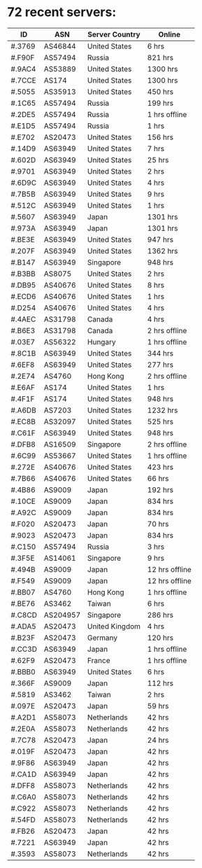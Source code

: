 # 72 recent servers:

| ID | ASN | Server Country | Online |
| ------ | ------ | ------ | ------ |
| #.3769 | AS46844 | United States | 6 hrs |
| #.F90F | AS57494 | Russia | 821 hrs |
| #.9AC4 | AS53889 | United States | 1300 hrs |
| #.7CCE | AS174 | United States | 1300 hrs |
| #.5055 | AS35913 | United States | 450 hrs |
| #.1C65 | AS57494 | Russia | 199 hrs |
| #.2DE5 | AS57494 | Russia | 1 hrs offline |
| #.E1D5 | AS57494 | Russia | 1 hrs |
| #.E702 | AS20473 | United States | 156 hrs |
| #.14D9 | AS63949 | United States | 7 hrs |
| #.602D | AS63949 | United States | 25 hrs |
| #.9701 | AS63949 | United States | 2 hrs |
| #.6D9C | AS63949 | United States | 4 hrs |
| #.7B5B | AS63949 | United States | 9 hrs |
| #.512C | AS63949 | United States | 1 hrs |
| #.5607 | AS63949 | Japan | 1301 hrs |
| #.973A | AS63949 | Japan | 1301 hrs |
| #.BE3E | AS63949 | United States | 947 hrs |
| #.207F | AS63949 | United States | 1362 hrs |
| #.B147 | AS63949 | Singapore | 948 hrs |
| #.B3BB | AS8075 | United States | 2 hrs |
| #.DB95 | AS40676 | United States | 8 hrs |
| #.ECD6 | AS40676 | United States | 1 hrs |
| #.D254 | AS40676 | United States | 4 hrs |
| #.4AEC | AS31798 | Canada | 4 hrs |
| #.B6E3 | AS31798 | Canada | 2 hrs offline |
| #.03E7 | AS56322 | Hungary | 1 hrs offline |
| #.8C1B | AS63949 | United States | 344 hrs |
| #.6EF8 | AS63949 | United States | 277 hrs |
| #.2E74 | AS4760 | Hong Kong | 2 hrs offline |
| #.E6AF | AS174 | United States | 1 hrs |
| #.4F1F | AS174 | United States | 948 hrs |
| #.A6DB | AS7203 | United States | 1232 hrs |
| #.EC8B | AS32097 | United States | 525 hrs |
| #.C61F | AS63949 | United States | 948 hrs |
| #.DFB8 | AS16509 | Singapore | 2 hrs offline |
| #.6C99 | AS53667 | United States | 1 hrs offline |
| #.272E | AS40676 | United States | 423 hrs |
| #.7B66 | AS40676 | United States | 66 hrs |
| #.4B86 | AS9009 | Japan | 192 hrs |
| #.10CE | AS9009 | Japan | 834 hrs |
| #.A92C | AS9009 | Japan | 834 hrs |
| #.F020 | AS20473 | Japan | 70 hrs |
| #.9023 | AS20473 | Japan | 834 hrs |
| #.C150 | AS57494 | Russia | 3 hrs |
| #.3F5E | AS14061 | Singapore | 9 hrs |
| #.494B | AS9009 | Japan | 12 hrs offline |
| #.F549 | AS9009 | Japan | 12 hrs offline |
| #.BB07 | AS4760 | Hong Kong | 1 hrs offline |
| #.BE76 | AS3462 | Taiwan | 6 hrs |
| #.C8CD | AS204957 | Singapore | 286 hrs |
| #.ADA5 | AS20473 | United Kingdom | 4 hrs |
| #.B23F | AS20473 | Germany | 120 hrs |
| #.CC3D | AS63949 | Japan | 1 hrs offline |
| #.62F9 | AS20473 | France | 1 hrs offline |
| #.BBB0 | AS63949 | United States | 6 hrs |
| #.366F | AS9009 | Japan | 112 hrs |
| #.5819 | AS3462 | Taiwan | 2 hrs |
| #.097E | AS20473 | Japan | 59 hrs |
| #.A2D1 | AS58073 | Netherlands | 42 hrs |
| #.2E0A | AS58073 | Netherlands | 42 hrs |
| #.7C78 | AS20473 | Japan | 24 hrs |
| #.019F | AS20473 | Japan | 42 hrs |
| #.9F86 | AS63949 | Japan | 42 hrs |
| #.CA1D | AS63949 | Japan | 42 hrs |
| #.DFF8 | AS58073 | Netherlands | 42 hrs |
| #.C6A0 | AS58073 | Netherlands | 42 hrs |
| #.C922 | AS58073 | Netherlands | 42 hrs |
| #.54FD | AS58073 | Netherlands | 42 hrs |
| #.FB26 | AS20473 | Japan | 42 hrs |
| #.7221 | AS63949 | Japan | 42 hrs |
| #.3593 | AS58073 | Netherlands | 42 hrs |

